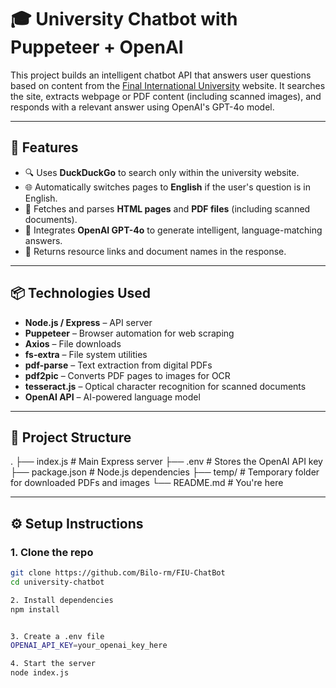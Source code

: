 # 🎓 University Chatbot with Puppeteer + OpenAI

This project builds an intelligent chatbot API that answers user questions based on content from the [Final International University](https://www.final.edu.tr/) website. It searches the site, extracts webpage or PDF content (including scanned images), and responds with a relevant answer using OpenAI's GPT-4o model.

---

## 🚀 Features

- 🔍 Uses **DuckDuckGo** to search only within the university website.
- 🌐 Automatically switches pages to **English** if the user's question is in English.
- 📄 Fetches and parses **HTML pages** and **PDF files** (including scanned documents).
- 🤖 Integrates **OpenAI GPT-4o** to generate intelligent, language-matching answers.
- 📎 Returns resource links and document names in the response.

---

## 📦 Technologies Used

- **Node.js / Express** – API server
- **Puppeteer** – Browser automation for web scraping
- **Axios** – File downloads
- **fs-extra** – File system utilities
- **pdf-parse** – Text extraction from digital PDFs
- **pdf2pic** – Converts PDF pages to images for OCR
- **tesseract.js** – Optical character recognition for scanned documents
- **OpenAI API** – AI-powered language model

---

## 📁 Project Structure

.
├── index.js # Main Express server
├── .env # Stores the OpenAI API key
├── package.json # Node.js dependencies
├── temp/ # Temporary folder for downloaded PDFs and images
└── README.md # You're here


---

## ⚙️ Setup Instructions

### 1. Clone the repo
```bash
git clone https://github.com/Bilo-rm/FIU-ChatBot
cd university-chatbot

2. Install dependencies
npm install


3. Create a .env file
OPENAI_API_KEY=your_openai_key_here

4. Start the server
node index.js